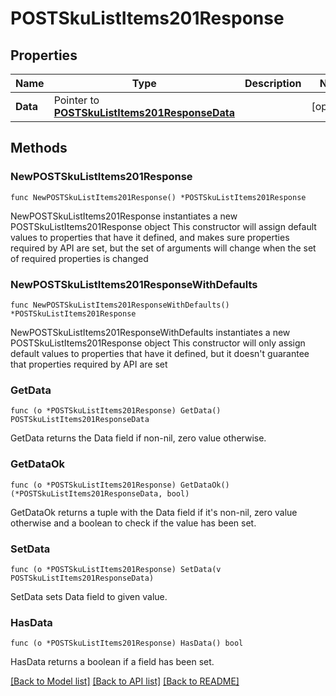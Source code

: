 # POSTSkuListItems201Response

## Properties

Name | Type | Description | Notes
------------ | ------------- | ------------- | -------------
**Data** | Pointer to [**POSTSkuListItems201ResponseData**](POSTSkuListItems201ResponseData.md) |  | [optional] 

## Methods

### NewPOSTSkuListItems201Response

`func NewPOSTSkuListItems201Response() *POSTSkuListItems201Response`

NewPOSTSkuListItems201Response instantiates a new POSTSkuListItems201Response object
This constructor will assign default values to properties that have it defined,
and makes sure properties required by API are set, but the set of arguments
will change when the set of required properties is changed

### NewPOSTSkuListItems201ResponseWithDefaults

`func NewPOSTSkuListItems201ResponseWithDefaults() *POSTSkuListItems201Response`

NewPOSTSkuListItems201ResponseWithDefaults instantiates a new POSTSkuListItems201Response object
This constructor will only assign default values to properties that have it defined,
but it doesn't guarantee that properties required by API are set

### GetData

`func (o *POSTSkuListItems201Response) GetData() POSTSkuListItems201ResponseData`

GetData returns the Data field if non-nil, zero value otherwise.

### GetDataOk

`func (o *POSTSkuListItems201Response) GetDataOk() (*POSTSkuListItems201ResponseData, bool)`

GetDataOk returns a tuple with the Data field if it's non-nil, zero value otherwise
and a boolean to check if the value has been set.

### SetData

`func (o *POSTSkuListItems201Response) SetData(v POSTSkuListItems201ResponseData)`

SetData sets Data field to given value.

### HasData

`func (o *POSTSkuListItems201Response) HasData() bool`

HasData returns a boolean if a field has been set.


[[Back to Model list]](../README.md#documentation-for-models) [[Back to API list]](../README.md#documentation-for-api-endpoints) [[Back to README]](../README.md)


